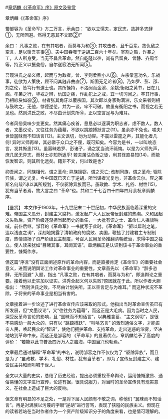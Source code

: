#[章炳麟《《革命军》序》原文及鉴赏](https://www.vrrw.net/wx/10392.html)

章炳麟《《革命军》序》

蜀邹容为《革命军》方二万言，示余曰： “欲以立懦夫，定民志，故辞多恣肆①，无所回避。然得无恶其不文耶②!”

余曰： 凡事之败，在有其唱者，而莫与为和③; 其攻击者，且千百辈。故仇敌之空言，足以隳吾实事④。夫中国吞噬于逆胡二百六十年矣。宰割之酷，诈暴之工，人人所身受，当无不昌言革命。然自乾隆以往，尚有吕留良、曾静、齐周华等，持正义以振聋俗。自尔遂寂泊无所闻⑤。

吾观洪氏之举义师，起而与为敌者，曾、李则柔煦小人⑥。左宗棠喜功名，乐战事，徒欲为人策使，顾不问其韪非曲直⑦，斯固无足论者⑧。乃如罗、彭、邵、刘之伦，皆笃行有道士也。其所操持，不洛闽而金溪、余姚;衡阳之黄书，日在几阁。孝弟之行，华戎之辨，仇国之痛，作乱犯上之戒，宜一切习闻之。卒其行事，乃相紾戾如彼⑨。材者张其角牙以覆宗国，其次即以身家殉满洲，乐文采者则相与鼓吹之，无他，悖德逆伦，并为一谈，牢不可破。故虽有衡阳之书，而视之若无见也。然则洪氏之败，不尽由计划失所⑩，正以空言足与为难耳。

今者风俗臭味少变更矣。然其痛心疾首，恳恳必以逐满为职志者，虑不数人。数人者，文墨议论，又往往务为蕴藉，不欲以跳踉搏跃言之(11)。虽余亦不免也。嗟夫! 世皆嚚昧而不知话言(12)。主文讽切，勿为动容。不震以雷霆之声，其能化者几何! 异时义师再举，其必隳于众口之不俚，既可知矣。今容为是书，一以叫咷恣言，发其惭恚(13)。虽嚣昧若罗、彭诸子，诵之犹当流汗祗悔。以是为义师先声，庶几民无异志，而材士亦知所返乎! 若夫屠沽负贩之徒，利其径直易知(14)，而能恢发智识，则其所化远矣。籍非不文，何以致是也?

抑吾闻之，同族相代，谓之革命; 异族攘窃，谓之灭亡; 改制同族，谓之革命; 驱除异族，谓之光复。今中国既已灭亡于逆胡，所当谋者光复也，非革命云尔。容之署斯名何哉?谅以其所规划，不仅驱除异族而已。虽政教、学术、礼俗、材性(15)，犹有当革者焉，故大言之曰 “革命”也。共和二千七百四十四年四月余杭章炳麟序。



【鉴赏】 本文作于1903年。十九世纪末二十世纪初，中华民族面临着深重的灾难。帝国主义瓜分，封建主义腐朽，激发起广大人民反帝反封建的热潮。义和团起义失败后，资产阶级逐渐担当起历史的重任，一大批有识之士、革命仁人摇旗呐喊，前仆后继。邹容的《革命军》一书就写于此时。《革命军》 “驱以犀利之笔，达以浅直之词”，深刻地揭露了清朝政府的腐败、卖国，鞭挞了封建君主专制制度，热情颂扬了资产阶级民主制度，号召人民用革命推翻清朝统治，求得中国之独立。使人读来犹如“目睹其事，耳闻其语”。章炳麟正是认识到该书于革命事业的重要性，慷慨作序。

但这篇“序言”没有正面阐述原作的革命内容，而是直接肯定《革命军》的重要社会意义，进而说明舆论工作对革命事业的重要性。文章首先以 《革命军》“辞多恣肆，无所回避” 入题，指出 “凡事之败，在有其唱者，而莫与为和”，即造舆论之重要。接着他以史实加以证实。洪秀全起义何以失败?原因就在于此。所以作者大胆指出： “然则洪氏之败，不尽由计划失所，正以空言足与为难耳。” 而这种状况不革除，于将来的革命事业是相当有害的。

文章接着进一步论述了进行革命宣传应该采取的形式。他指出当时革命宣传虽已有所发展，但“文墨议论”，又“往往务为蕴藉”，而这正是大毛病。因为当时之人民，深受反革命言论的影响，且 “嚚昧而不知话言”，以典雅含蓄、“主文讽切”，是很不易感动一般大众的，只有以 “跳踉搏跃”、“叫咷恣言” 的激烈通俗文字，才能振奋人民，唤起民众的“智识”，使他们拥护革命、支持革命，走出迷惑的浓雾，坚决地站到革命中来。而这正是邹容的 《革命军》的显著优点，章炳麟给予了高度的评价： “若能以此书普及四万万人之脑海，中国当兴也勃焉。”

文章最后通过解释“革命军”的书名，说明邹容之作不仅仅为了 “驱除异族”，而且是为了 “虽政教、学术、礼俗、材性，犹有当革者”，即为了宣传反封建主义、建设民主共和而叫喊于世人。

全文以大量的史实，总结了历史经验，提出必须重视革命舆论，运用慷慨激昂、通俗易懂的文字进行宣传，论述有据，很具说服力，对当时的革命宣传具有现实意义，在社会上造成了巨大的反响。

但文章有明显的不足之处，一是对下层人民颇有不敬之词，称他们 “嚚昧而不知话言”。再是对满族以污蔑的字眼“逆胡”进行詈骂，表现了狭隘的民族主义。但现在的读者若站在当时作者作为一个资产阶级知识分子的角度来看，也是情可理解的。

